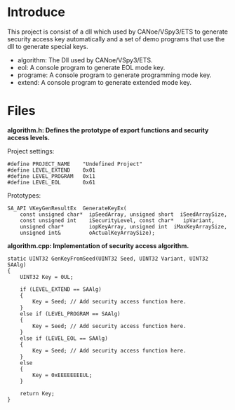 # Introduce
This project is consist of a dll which used by CANoe/VSpy3/ETS to generate security access key automatically and a set of demo programs that use the dll to generate special keys.

- algorithm: The Dll used by CANoe/VSpy3/ETS.
- eol: A console program to generate EOL mode key.
- programe: A console program to generate programming mode key.
- extend: A console program to generate extended mode key.

# Files
**algorithm.h: Defines the prototype of export functions and security access levels.** 
  
Project settings:  
```
#define PROJECT_NAME	"Undefined Project"
#define LEVEL_EXTEND	0x01
#define LEVEL_PROGRAM	0x11
#define LEVEL_EOL		0x61
```
Prototypes:  
```
SA_API VKeyGenResultEx  GenerateKeyEx(
	const unsigned char*  ipSeedArray, unsigned short  iSeedArraySize,
	const unsigned int    iSecurityLevel, const char*   ipVariant,
	unsigned char*        iopKeyArray, unsigned int  iMaxKeyArraySize,
	unsigned int&         oActualKeyArraySize);
```
  
**algorithm.cpp:  Implementation of security access algorithm.**   
```
static UINT32 GenKeyFromSeed(UINT32 Seed, UINT32 Variant, UINT32 SAAlg)
{
	UINT32 Key = 0UL;

	if (LEVEL_EXTEND == SAAlg)
	{
		Key = Seed;	// Add security access function here.
	}
	else if (LEVEL_PROGRAM == SAAlg)
	{
		Key = Seed;	// Add security access function here.
	}
	else if (LEVEL_EOL == SAAlg)
	{
		Key = Seed;	// Add security access function here.
	}
	else
	{
		Key = 0xEEEEEEEEUL;
	}

	return Key;
}
```
